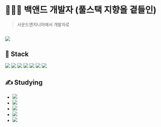 # 👨🏽‍💻 백앤드 개발자 (풀스택 지향을 곁들인)
> 사운드엔지니어에서 개발자로
## <a href="https://jaesiki.notion.site/064b20e88c7d49d788ade76431775168" target="_blank"><img src="https://img.shields.io/badge/My Blog (click!)-000000?style=for-the-badge&logo=Notion&logoColor=white"/></a>

## 💪 Stack

<img src="https://img.shields.io/badge/JavaScript-F7DF1E?style=flat-square&logo=JavaScript&logoColor=white"/> <img src="https://img.shields.io/badge/Node.js-339933?style=flat-square&logo=Node.js&logoColor=white"/> <img src="https://img.shields.io/badge/Express-000000?style=flat-square&logo=Express&logoColor=white"/> <img src="https://img.shields.io/badge/MySQL-4479A1?style=flat-square&logo=MySQL&logoColor=white"/> <img src="https://img.shields.io/badge/Sequelize-52B0E7?style=flat-square&logo=Sequelize&logoColor=white"/> <img src="https://img.shields.io/badge/JWT-000000?style=flat-square&logo=JSON Web Tokens&logoColor=white"/> <img src="https://img.shields.io/badge/AWS-232F3E?style=flat-square&logo=Amazon AWS&logoColor=white"/> 

## ✍️ Studying 

- <img src="https://img.shields.io/badge/MongoDB-47A248?style=flat-square&logo=MongoDB&logoColor=white"/>
- <img src="https://img.shields.io/badge/NestJS-E0234E?style=flat-square&logo=NestJS&logoColor=white"/>
- <img src="https://img.shields.io/badge/TypeScript-3178C6?style=flat-square&logo=TypeScript&logoColor=white"/>
- <img src="https://img.shields.io/badge/React-61DAFB?style=flat-square&logo=React&logoColor=white"/>
- <img src="https://img.shields.io/badge/Redux-764ABC?style=flat-square&logo=Redux&logoColor=white"/>
<!--
**jsjsjskjs/jsjsjskjs** is a ✨ _special_ ✨ repository because its `README.md` (this file) appears on your GitHub profile.

Here are some ideas to get you started:

- 🔭 I’m currently working on ...
- 🌱 I’m currently learning ...
- 👯 I’m looking to collaborate on ...
- 🤔 I’m looking for help with ...
- 💬 Ask me about ...
- 📫 How to reach me: ...
- 😄 Pronouns: ...
- ⚡ Fun fact: ...
-->
